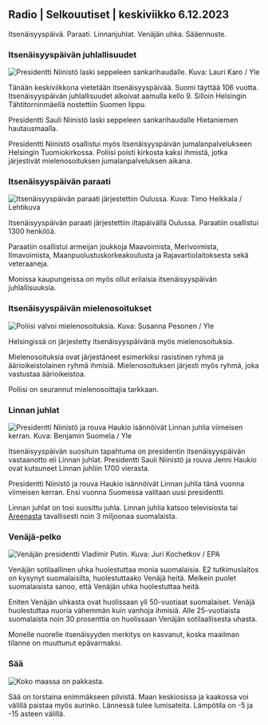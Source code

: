 ## Radio \| Selkouutiset \| keskiviikko 6.12.2023

Itsenäisyyspäivä. Paraati. Linnanjuhlat. Venäjän uhka. Sääennuste.

### Itsenäisyyspäivän juhlallisuudet

![Presidentti Niinistö laski seppeleen sankarihaudalle. Kuva: Lauri Karo / Yle](https://images.cdn.yle.fi/image/upload/c_crop,h_3078,w_5472,x_0,y_570/ar_1.7777777777777777,c_fill,g_faces,h_675,w_1200/dpr_1.0/q_auto:eco/f_auto/fl_lossy/v1701873814/39-12114286570342ad865e)

Tänään keskiviikkona vietetään itsenäisyyspäivää. Suomi täyttää 106 vuotta. Itsenäisyyspäivän juhlallisuudet alkoivat aamulla kello 9. Silloin Helsingin Tähtitorninmäellä nostettiin Suomen lippu.

Presidentti Sauli Niinistö laski seppeleen sankarihaudalle Hietaniemen hautausmaalla.

Presidentti Niinistö osallistui myös itsenäisyyspäivän jumalanpalvelukseen Helsingin Tuomiokirkossa. Poliisi poisti kirkosta kaksi ihmistä, jotka järjestivät mielenosoituksen jumalanpalveluksen aikana.

### Itsenäisyyspäivän paraati

![Itsenäisyyspäivän paraati järjestettiin Oulussa. Kuva: Timo Heikkala / Lehtikuva](https://images.cdn.yle.fi/image/upload/c_crop,h_2880,w_5120,x_0,y_383/ar_1.7777777777777777,c_fill,g_faces,h_675,w_1200/dpr_1.0/q_auto:eco/f_auto/fl_lossy/v1701867560/39-121145765706fe19c448)

Itsenäisyyspäivän paraati järjestettiin iltapäivällä Oulussa. Paraatiin osallistui 1300 henkilöä.

Paraatiin osallistui armeijan joukkoja Maavoimista, Merivoimista, Ilmavoimista, Maanpuolustuskorkeakoulusta ja Rajavartiolaitoksesta sekä veteraaneja.

Monissa kaupungeissa on myös ollut erilaisia itsenäisyyspäivän juhlallisuuksia.

### Itsenäisyyspäivän mielenosoitukset

![Poliisi valvoi mielenosoituksia. Kuva: Susanna Pesonen / Yle](https://images.cdn.yle.fi/image/upload/c_crop,h_2107,w_3746,x_603,y_784/ar_1.7777777777777777,c_fill,g_faces,h_675,w_1200/dpr_1.0/q_auto:eco/f_auto/fl_lossy/v1701875461/39-121151665708e6f01ade)

Helsingissä on järjestetty itsenäisyyspäivänä myös mielenosoituksia.

Mielenosoituksia ovat järjestäneet esimerkiksi rasistinen ryhmä ja äärioikeistolainen ryhmä ihmisiä. Mielenosoituksen järjesti myös ryhmä, joka vastustaa äärioikeistoa.

Poliisi on seurannut mielenosoittajia tarkkaan.

### Linnan juhlat

![Presidentti Niinistö ja rouva Haukio isännöivät Linnan juhlia viimeisen kerran. Kuva: Benjamin Suomela / Yle](https://images.cdn.yle.fi/image/upload/c_crop,h_1674,w_2976,x_0,y_21/ar_1.7777777777777777,c_fill,g_faces,h_675,w_1200/dpr_1.0/q_auto:eco/f_auto/fl_lossy/v1670360392/39-1044574638fad0977745)

Itsenäisyyspäivän suosituin tapahtuma on presidentin itsenäisyyspäivän vastaanotto eli Linnan juhlat. Presidentti Sauli Niinistö ja rouva Jenni Haukio ovat kutsuneet Linnan juhliin 1700 vierasta.

Presidentti Niinistö ja rouva Haukio isännöivät Linnan juhlia tänä vuonna viimeisen kerran. Ensi vuonna Suomessa valitaan uusi presidentti.

Linnan juhlat on tosi suosittu juhla. Linnan juhlia katsoo televisiosta tai [Areenasta](https://areena.yle.fi/1-66979953) tavallisesti noin 3 miljoonaa suomalaista.

### Venäjä-pelko

![Venäjän presidentti Vladimir Putin. Kuva: Juri Kochetkov / EPA](https://images.cdn.yle.fi/image/upload/c_crop,h_1443,w_2566,x_0,y_115/ar_1.7777777777777777,c_fill,g_faces,h_675,w_1200/dpr_1.0/q_auto:eco/f_auto/fl_lossy/v1643741705/39-90934061f97fed3dd82)

Venäjän sotilaallinen uhka huolestuttaa monia suomalaisia. E2 tutkimuslaitos on kysynyt suomalaisilta, huolestuttaako Venäjä heitä. Melkein puolet suomalaisista sanoo, että Venäjän uhka huolestuttaa heitä.

Eniten Venäjän uhkasta ovat huolissaan yli 50-vuotiaat suomalaiset. Venäjä huolestuttaa nuoria vähemmän kuin vanhoja ihmisiä. Alle 25-vuotiaista suomalaista noin 30 prosenttia on huolissaan Venäjän sotilaallisesta uhasta.

Monelle nuorelle itsenäisyyden merkitys on kasvanut, koska maailman tilanne on muuttunut epävarmaksi.

### Sää

![Koko maassa on pakkasta.](https://images.cdn.yle.fi/image/upload/c_crop,h_1080,w_1919,x_0,y_0/ar_1.7777777777777777,c_fill,g_faces,h_675,w_1200/dpr_1.0/q_auto:eco/f_auto/fl_lossy/v1701873737/39-12115036570881c5e1b3)

Sää on torstaina enimmäkseen pilvistä. Maan keskiosissa ja kaakossa voi välillä paistaa myös aurinko. Lännessä tulee lumisateita. Lämpötila on -5 ja -15 asteen välillä.
